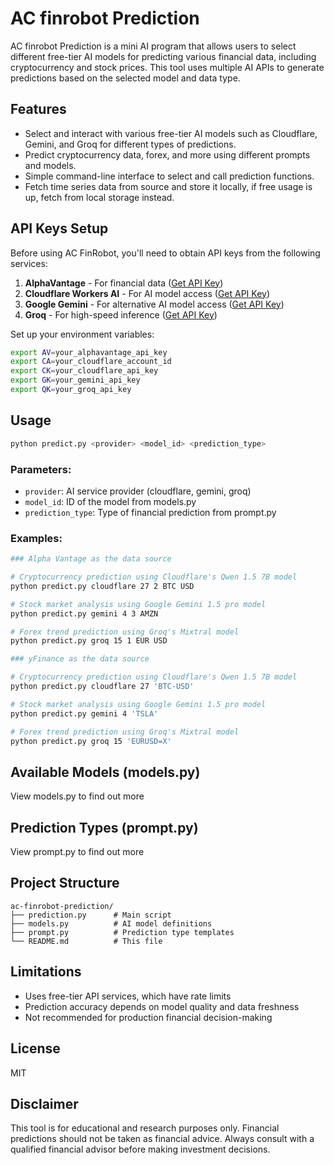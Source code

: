 # AC finrobot Prediction

AC finrobot Prediction is a mini AI program that allows users to select different free-tier AI models for predicting various financial data, including cryptocurrency and stock prices. This tool uses multiple AI APIs to generate predictions based on the selected model and data type.

## Features

- Select and interact with various free-tier AI models such as Cloudflare, Gemini, and Groq for different types of predictions.
- Predict cryptocurrency data, forex, and more using different prompts and models.
- Simple command-line interface to select and call prediction functions.
- Fetch time series data from source and store it locally, if free usage is up, fetch from local storage instead.

## API Keys Setup

Before using AC FinRobot, you'll need to obtain API keys from the following services:

1. **AlphaVantage** - For financial data ([Get API Key](https://www.alphavantage.co/support/#api-key))
2. **Cloudflare Workers AI** - For AI model access ([Get API Key](https://developers.cloudflare.com/workers-ai/get-started/))
3. **Google Gemini** - For alternative AI model access ([Get API Key](https://ai.google.dev/docs/gemini-api/setup))
4. **Groq** - For high-speed inference ([Get API Key](https://console.groq.com/keys))

Set up your environment variables:

```bash
export AV=your_alphavantage_api_key
export CA=your_cloudflare_account_id
export CK=your_cloudflare_api_key
export GK=your_gemini_api_key
export QK=your_groq_api_key
```

## Usage

```bash
python predict.py <provider> <model_id> <prediction_type>
```

### Parameters:

- `provider`: AI service provider (cloudflare, gemini, groq)
- `model_id`: ID of the model from models.py
- `prediction_type`: Type of financial prediction from prompt.py

### Examples:

```bash
### Alpha Vantage as the data source

# Cryptocurrency prediction using Cloudflare's Qwen 1.5 7B model
python predict.py cloudflare 27 2 BTC USD

# Stock market analysis using Google Gemini 1.5 pro model
python predict.py gemini 4 3 AMZN

# Forex trend prediction using Groq's Mixtral model
python predict.py groq 15 1 EUR USD

### yFinance as the data source

# Cryptocurrency prediction using Cloudflare's Qwen 1.5 7B model
python predict.py cloudflare 27 'BTC-USD'

# Stock market analysis using Google Gemini 1.5 pro model
python predict.py gemini 4 'TSLA'

# Forex trend prediction using Groq's Mixtral model
python predict.py groq 15 'EURUSD=X'
```

## Available Models (models.py)
View models.py to find out more

## Prediction Types (prompt.py)
View prompt.py to find out more

## Project Structure

```
ac-finrobot-prediction/
├── prediction.py      # Main script
├── models.py          # AI model definitions
├── prompt.py          # Prediction type templates
└── README.md          # This file
```

## Limitations

- Uses free-tier API services, which have rate limits
- Prediction accuracy depends on model quality and data freshness
- Not recommended for production financial decision-making

## License

MIT

## Disclaimer

This tool is for educational and research purposes only. Financial predictions should not be taken as financial advice. Always consult with a qualified financial advisor before making investment decisions.